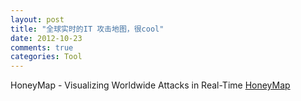 ```yaml
---
layout: post
title: "全球实时的IT 攻击地图，很cool"
date: 2012-10-23
comments: true
categories: Tool
---
```

HoneyMap - Visualizing Worldwide Attacks in Real-Time <a href="http://map.honeynet.org/">HoneyMap</a><br /><blockquote></blockquote>